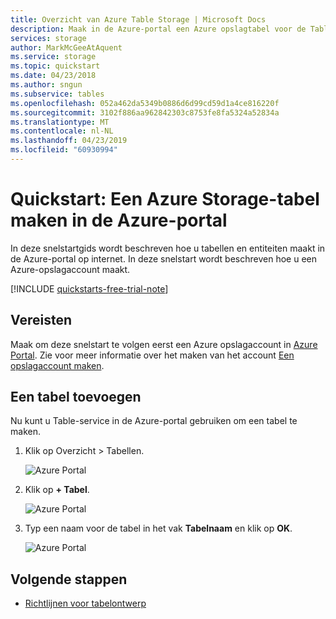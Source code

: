 ```yaml
---
title: Overzicht van Azure Table Storage | Microsoft Docs
description: Maak in de Azure-portal een Azure opslagtabel voor de Table-service.
services: storage
author: MarkMcGeeAtAquent
ms.service: storage
ms.topic: quickstart
ms.date: 04/23/2018
ms.author: sngun
ms.subservice: tables
ms.openlocfilehash: 052a462da5349b0886d6d99cd59d1a4ce816220f
ms.sourcegitcommit: 3102f886aa962842303c8753fe8fa5324a52834a
ms.translationtype: MT
ms.contentlocale: nl-NL
ms.lasthandoff: 04/23/2019
ms.locfileid: "60930994"
---
```

# <a name="quickstart-create-an-azure-storage-table-in-the-azure-portal"></a>Quickstart: Een Azure Storage-tabel maken in de Azure-portal 

In deze snelstartgids wordt beschreven hoe u tabellen en entiteiten maakt in de Azure-portal op internet. In deze snelstart wordt beschreven hoe u een Azure-opslagaccount maakt.

[!INCLUDE [quickstarts-free-trial-note](../../../includes/quickstarts-free-trial-note.md)]

## <a name="prerequisites"></a>Vereisten

Maak om deze snelstart te volgen eerst een Azure opslagaccount in [Azure Portal](https://portal.azure.com/#create/Microsoft.StorageAccount-ARM). Zie voor meer informatie over het maken van het account [Een opslagaccount maken](../common/storage-quickstart-create-account.md).

## <a name="add-a-table"></a>Een tabel toevoegen

Nu kunt u Table-service in de Azure-portal gebruiken om een tabel te maken.

1. Klik op Overzicht > Tabellen.

   ![Azure Portal](media/table-storage-quickstart-portal/table-storage-quickstart-01.png)

2. Klik op **+ Tabel**.

   ![Azure Portal](media/table-storage-quickstart-portal/table-storage-quickstart-02.png)

3. Typ een naam voor de tabel in het vak **Tabelnaam** en klik op **OK**. 

   ![Azure Portal](media/table-storage-quickstart-portal/table-storage-quickstart-03.png)

## <a name="next-steps"></a>Volgende stappen

- [Richtlijnen voor tabelontwerp](table-storage-design-guidelines.md)
